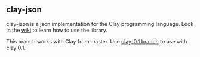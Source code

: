 ## clay-json

clay-json is a json implementation for the Clay programming language.
Look in the [wiki](https://github.com/stepancheg/clay-json/wiki) to learn how
to use the library.

This branch works with Clay from master.
Use [clay-0.1 branch](https://github.com/stepancheg/clay-json/tree/clay-0.1)
to use with clay 0.1.
